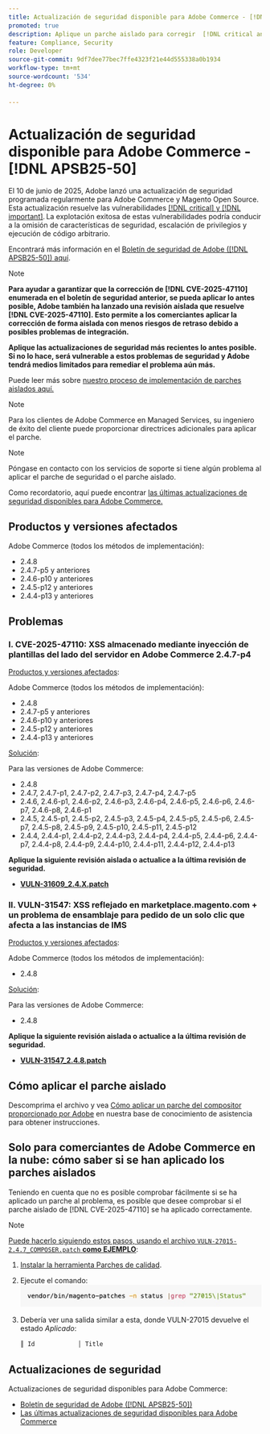 ```yaml
---
title: Actualización de seguridad disponible para Adobe Commerce - [!DNL APSB25-50]
promoted: true
description: Aplique un parche aislado para corregir  [!DNL critical and important vulnerabilities] para Adobe Commerce 2.4.8, 2.4.7-p5, 2.4.6-p10, 2.4.5-p12, 2.4.4-p13 y versiones anteriores.
feature: Compliance, Security
role: Developer
source-git-commit: 9df7dee77bec7ffe4323f21e44d555338a0b1934
workflow-type: tm+mt
source-wordcount: '534'
ht-degree: 0%

---
```


# Actualización de seguridad disponible para Adobe Commerce - [!DNL APSB25-50]

El 10 de junio de 2025, Adobe lanzó una actualización de seguridad programada regularmente para Adobe Commerce y Magento Open Source. Esta actualización resuelve las vulnerabilidades [[!DNL critical] y [!DNL important]](https://helpx.adobe.com/es/security/severity-ratings.html). La explotación exitosa de estas vulnerabilidades podría conducir a la omisión de características de seguridad, escalación de privilegios y ejecución de código arbitrario.

Encontrará más información en el [Boletín de seguridad de Adobe ([!DNL APSB25-50]) aquí](https://helpx.adobe.com/security/products/magento/apsb25-50.html).

>[!NOTE]
>
>**Para ayudar a garantizar que la corrección de [!DNL CVE-2025-47110] enumerada en el boletín de seguridad anterior, se pueda aplicar lo antes posible, Adobe también ha lanzado una revisión aislada que resuelve [!DNL CVE-2025-47110]. Esto permite a los comerciantes aplicar la corrección de forma aislada con menos riesgos de retraso debido a posibles problemas de integración.**

**Aplique las actualizaciones de seguridad más recientes lo antes posible. Si no lo hace, será vulnerable a estos problemas de seguridad y Adobe tendrá medios limitados para remediar el problema aún más.**

Puede leer más sobre [nuestro proceso de implementación de parches aislados aquí.](https://business.adobe.com/blog/introducing-enhanced-security-patch-deployment-and-communications-in-adobe-commerce)

>[!NOTE]
>
>Para los clientes de Adobe Commerce en Managed Services, su ingeniero de éxito del cliente puede proporcionar directrices adicionales para aplicar el parche.

>[!NOTE]
>
>Póngase en contacto con los servicios de soporte si tiene algún problema al aplicar el parche de seguridad o el parche aislado.

Como recordatorio, aquí puede encontrar [las últimas actualizaciones de seguridad disponibles para Adobe Commerce.](https://helpx.adobe.com/es/security/products/magento.html)

## Productos y versiones afectados

Adobe Commerce (todos los métodos de implementación):

* 2.4.8
* 2.4.7-p5 y anteriores
* 2.4.6-p10 y anteriores
* 2.4.5-p12 y anteriores
* 2.4.4-p13 y anteriores

## Problemas

### I. CVE-2025-47110: XSS almacenado mediante inyección de plantillas del lado del servidor en Adobe Commerce 2.4.7-p4

<u>Productos y versiones afectados</u>:

Adobe Commerce (todos los métodos de implementación):

* 2.4.8
* 2.4.7-p5 y anteriores
* 2.4.6-p10 y anteriores
* 2.4.5-p12 y anteriores
* 2.4.4-p13 y anteriores

<u>Solución</u>:

Para las versiones de Adobe Commerce:

* 2.4.8
* 2.4.7, 2.4.7-p1, 2.4.7-p2, 2.4.7-p3, 2.4.7-p4, 2.4.7-p5
* 2.4.6, 2.4.6-p1, 2.4.6-p2, 2.4.6-p3, 2.4.6-p4, 2.4.6-p5, 2.4.6-p6, 2.4.6-p7, 2.4.6-p8, 2.4.6-p1
* 2.4.5, 2.4.5-p1, 2.4.5-p2, 2.4.5-p3, 2.4.5-p4, 2.4.5-p5, 2.4.5-p6, 2.4.5-p7, 2.4.5-p8, 2.4.5-p9, 2.4.5-p10, 2.4.5-p11, 2.4.5-p12
* 2.4.4, 2.4.4-p1, 2.4.4-p2, 2.4.4-p3, 2.4.4-p4, 2.4.4-p5, 2.4.4-p6, 2.4.4-p7, 2.4.4-p8, 2.4.4-p9, 2.4.4-p10, 2.4.4-p11, 2.4.4-p12, 2.4.4-p13

**Aplique la siguiente revisión aislada o actualice a la última revisión de seguridad.**

* **[VULN-31609_2.4.X.patch](assets/VULN-31609_2.4.X_patch.zip)**

### II. VULN-31547: XSS reflejado en marketplace.magento.com + un problema de ensamblaje para pedido de un solo clic que afecta a las instancias de IMS

<u>Productos y versiones afectados</u>:

Adobe Commerce (todos los métodos de implementación):

* 2.4.8

<u>Solución</u>:

Para las versiones de Adobe Commerce:

* 2.4.8

**Aplique la siguiente revisión aislada o actualice a la última revisión de seguridad.**

* **[VULN-31547_2.4.8.patch](assets/VULN-31547_2.4.8_patch.zip)**

## Cómo aplicar el parche aislado

Descomprima el archivo y vea [Cómo aplicar un parche del compositor proporcionado por Adobe](https://experienceleague.adobe.com/docs/commerce-knowledge-base/kb/how-to/how-to-apply-a-composer-patch-provided-by-magento.html?lang=es) en nuestra base de conocimiento de asistencia para obtener instrucciones.

## Solo para comerciantes de Adobe Commerce en la nube: cómo saber si se han aplicado los parches aislados

Teniendo en cuenta que no es posible comprobar fácilmente si se ha aplicado un parche al problema, es posible que desee comprobar si el parche aislado de [!DNL CVE-2025-47110] se ha aplicado correctamente.

>[!NOTE]
>
><u>Puede hacerlo siguiendo estos pasos, usando el archivo `VULN-27015-2.4.7_COMPOSER.patch` **como EJEMPLO**</u>:

1. [Instalar la herramienta Parches de calidad](https://experienceleague.adobe.com/docs/commerce-operations/tools/quality-patches-tool/usage.html?lang=es).
1. Ejecute el comando:<br>
   ![cve-2024-34102-tell-if-patch-applied-code](assets/cve-2024-34102-tell-if-patch-applied-code.png)
1. Debería ver una salida similar a esta, donde VULN-27015 devuelve el estado *Aplicado*:

   ```bash
   ║ Id            │ Title                                                        │ Category        │ Origin                 │ Status      │ Details                                          ║ ║ N/A           │ ../m2-hotfixes/VULN-27015-2.4.7_COMPOSER_patch.patch      │ Other           │ Local                  │ Applied     │ Patch type: Custom                                
   ```

<!-- For Step 2:
     ```bash
    vendor/bin/magento-patches -n status |grep "27015\|Status"
     ```
-->

## Actualizaciones de seguridad

Actualizaciones de seguridad disponibles para Adobe Commerce:

* [Boletín de seguridad de Adobe ([!DNL APSB25-50])](https://helpx.adobe.com/security/products/magento/apsb25-50.html)
* [Las últimas actualizaciones de seguridad disponibles para Adobe Commerce](https://helpx.adobe.com/es/security/products/magento.html)
